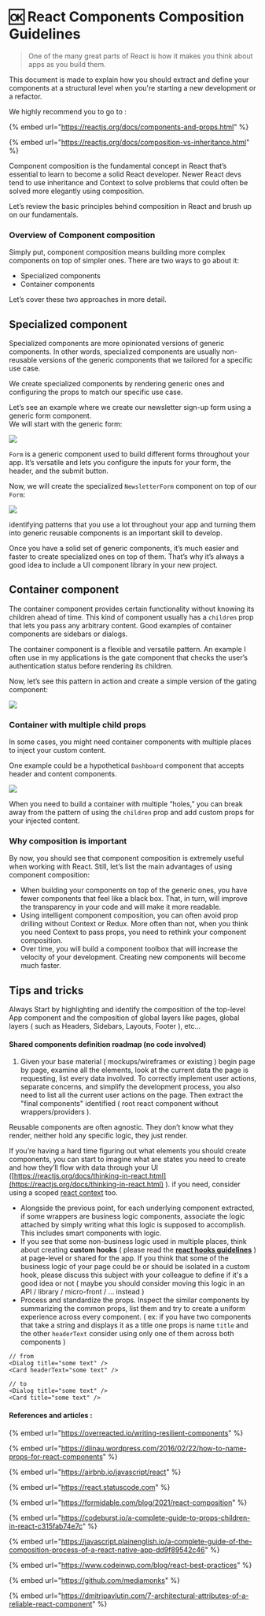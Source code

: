 # 🆗 React Components Composition Guidelines

> One of the many great parts of React is how it makes you think about apps as you build them.

This document is made to explain how you should extract and define your components at a structural level when you're starting a new development or a refactor.

We highly recommend you to go to :

{% embed url="https://reactjs.org/docs/components-and-props.html" %}

{% embed url="https://reactjs.org/docs/composition-vs-inheritance.html" %}

Component composition is the fundamental concept in React that’s essential to learn to become a solid React developer. Newer React devs tend to use inheritance and Context to solve problems that could often be solved more elegantly using composition.

Let’s review the basic principles behind composition in React and brush up on our fundamentals.

### Overview of Component composition <a href="#overview-of-component-composition" id="overview-of-component-composition"></a>

Simply put, component composition means building more complex components on top of simpler ones. There are two ways to go about it:

* Specialized components
* Container components

Let’s cover these two approaches in more detail.

## Specialized component <a href="#specialized-component" id="specialized-component"></a>

Specialized components are more opinionated versions of generic components. In other words, specialized components are usually non-reusable versions of the generic components that we tailored for a specific use case.

We create specialized components by rendering generic ones and configuring the props to match our specific use case.

Let’s see an example where we create our newsletter sign-up form using a generic form component.\
We will start with the generic form:

![](../.gitbook/assets/text.png)

`Form` is a generic component used to build different forms throughout your app. It’s versatile and lets you configure the inputs for your form, the header, and the submit button.

Now, we will create the specialized `NewsletterForm` component on top of our `Form`:

![](../.gitbook/assets/fsdfdfff.png)

identifying patterns that you use a lot throughout your app and turning them into generic reusable components is an important skill to develop.

Once you have a solid set of generic components, it’s much easier and faster to create specialized ones on top of them. That’s why it’s always a good idea to include a UI component library in your new project.

## Container component <a href="#container-component" id="container-component"></a>

The container component provides certain functionality without knowing its children ahead of time. This kind of component usually has a `children` prop that lets you pass any arbitrary content. Good examples of container components are sidebars or dialogs.

The container component is a flexible and versatile pattern. An example I often use in my applications is the gate component that checks the user’s authentication status before rendering its children.&#x20;

Now, let’s see this pattern in action and create a simple version of the gating component:

![](../.gitbook/assets/gate.png)

### Container with multiple child props <a href="#container-with-multiple-child-props" id="container-with-multiple-child-props"></a>

In some cases, you might need container components with multiple places to inject your custom content.

One example could be a hypothetical `Dashboard` component that accepts header and content components.

![](../.gitbook/assets/dash.png)

When you need to build a container with multiple “holes,” you can break away from the pattern of using the `children` prop and add custom props for your injected content.

### Why composition is important <a href="#why-composition-is-important" id="why-composition-is-important"></a>

By now, you should see that component composition is extremely useful when working with React. Still, let’s list the main advantages of using component composition:

* When building your components on top of the generic ones, you have fewer components that feel like a black box. That, in turn, will improve the transparency in your code and will make it more readable.
* Using intelligent component composition, you can often avoid prop drilling without Context or Redux. More often than not, when you think you need Context to pass props, you need to rethink your component composition.
* Over time, you will build a component toolbox that will increase the velocity of your development. Creating new components will become much faster.

## Tips and tricks

Always Start by highlighting and identify the composition of the top-level App component and the composition of global layers like pages, global layers ( such as Headers, Sidebars, Layouts, Footer ), etc…

#### Shared components definition roadmap (no code involved)

1. Given your base material ( mockups/wireframes or existing ) begin page by page, examine all the elements, look at the current data the page is requesting, list every data involved. To correctly implement user actions, separate concerns, and simplify the development process, you also need to list all the current user actions on the page. Then extract the "final components" identified ( root react component without wrappers/providers ).

Reusable components are often agnostic. They don’t know what they render, neither hold any specific logic, they just render.

If you’re having a hard time figuring out what elements you should create components, you can start to imagine what are states you need to create and how they’ll flow with data through your UI ([https://reactjs.org/docs/thinking-in-react.html](https://reactjs.org/docs/thinking-in-react.html) ). if you need, consider using a scoped [react context](https://reactjs.org/docs/context.html) too.

* Alongside the previous point, for each underlying component extracted, if some wrappers are business logic components, associate the logic attached by simply writing what this logic is supposed to accomplish. This includes smart components with logic.
* If you see that some non-business logic used in multiple places, think about creating **custom hooks** ( please read the [**react hooks guidelines**](broken-reference) ) at page-level or shared for the app. If you think that some of the business logic of your page could be or should be isolated in a custom hook, please discuss this subject with your colleague to define if it's a good idea or not               ( maybe you should consider moving this logic in an API / library / micro-front / ... instead )&#x20;
* &#x20;Process and standardize the props. Inspect the similar components by summarizing the common props, list them and try to create a uniform experience across every component. ( ex: if you have two components that take a string and displays it as a title one props is name `title` and the other `headerText` consider using only one of them across both components )

```tsx
// from
<Dialog title="some text" />
<Card headerText="some text" />

// to 
<Dialog title="some text" />
<Card title="some text" />

```

#### References and articles :

{% embed url="https://overreacted.io/writing-resilient-components" %}

{% embed url="https://dlinau.wordpress.com/2016/02/22/how-to-name-props-for-react-components" %}

{% embed url="https://airbnb.io/javascript/react" %}

{% embed url="https://react.statuscode.com" %}

{% embed url="https://formidable.com/blog/2021/react-composition" %}

{% embed url="https://codeburst.io/a-complete-guide-to-props-children-in-react-c315fab74e7c" %}

{% embed url="https://javascript.plainenglish.io/a-complete-guide-of-the-composition-process-of-a-react-native-app-dd9f89542c46" %}

{% embed url="https://www.codeinwp.com/blog/react-best-practices" %}

{% embed url="https://github.com/mediamonks" %}

{% embed url="https://dmitripavlutin.com/7-architectural-attributes-of-a-reliable-react-component" %}
